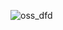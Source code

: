 ![oss_dfd](https://cloud.githubusercontent.com/assets/25067645/23222715/68b078f8-f8ee-11e6-8223-20709d302bec.png)


